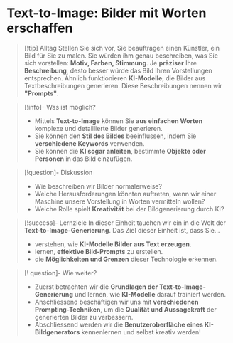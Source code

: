 # Text-to-Image: Bilder mit Worten erschaffen

> [!tip] Alltag
> Stellen Sie sich vor, Sie beauftragen einen Künstler, ein Bild für Sie zu malen. Sie würden ihm genau beschreiben, was Sie sich vorstellen: **Motiv, Farben, Stimmung**. Je **präziser** Ihre **Beschreibung**, desto besser würde das Bild Ihren Vorstellungen entsprechen. Ähnlich funktionieren **KI-Modelle**, die Bilder aus Textbeschreibungen generieren. Diese Beschreibungen nennen wir **"Prompts"**.

> [!info]- Was ist möglich?
> - Mittels **Text-to-Image** können Sie **aus einfachen Worten** komplexe und detaillierte Bilder generieren.
> - Sie können den **Stil des Bildes** beeinflussen, indem Sie **verschiedene  Keywords** verwenden.
> - Sie können die **KI sogar anleiten**, bestimmte **Objekte oder Personen** in das Bild einzufügen.

>[!question]- Diskussion
>- Wie beschreiben wir Bilder normalerweise?
>- Welche Herausforderungen könnten auftreten, wenn wir einer Maschine unsere Vorstellung in Worten vermitteln wollen?
>- Welche Rolle spielt **Kreativität** bei der Bildgenerierung durch KI?

> [!success]- Lernziele
> In dieser Einheit tauchen wir ein in die Welt der **Text-to-Image-Generierung**. 
> Das Ziel dieser Einheit ist, dass Sie...
> - verstehen, wie **KI-Modelle Bilder aus Text erzeugen**.
> - lernen, **effektive Bild-Prompts** zu erstellen.
> - die **Möglichkeiten und Grenzen** dieser Technologie erkennen.

> [! question]- Wie weiter?
> - Zuerst betrachten wir die **Grundlagen der Text-to-Image-Generierung** und lernen, wie **KI-Modelle** darauf trainiert werden.
> - Anschliessend beschäftigen wir uns mit **verschiedenen Prompting-Techniken**, um die **Qualität und Aussagekraft** der generierten Bilder zu verbessern.
> - Abschliessend werden wir die **Benutzeroberfläche eines KI-Bildgenerators** kennenlernen und selbst kreativ werden! 
